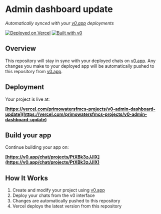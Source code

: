 # Admin dashboard update

*Automatically synced with your [v0.app](https://v0.app) deployments*

[![Deployed on Vercel](https://img.shields.io/badge/Deployed%20on-Vercel-black?style=for-the-badge&logo=vercel)](https://vercel.com/primowatersfmcs-projects/v0-admin-dashboard-update)
[![Built with v0](https://img.shields.io/badge/Built%20with-v0.app-black?style=for-the-badge)](https://v0.app/chat/projects/PtXBk3zJJlX)

## Overview

This repository will stay in sync with your deployed chats on [v0.app](https://v0.app).
Any changes you make to your deployed app will be automatically pushed to this repository from [v0.app](https://v0.app).

## Deployment

Your project is live at:

**[https://vercel.com/primowatersfmcs-projects/v0-admin-dashboard-update](https://vercel.com/primowatersfmcs-projects/v0-admin-dashboard-update)**

## Build your app

Continue building your app on:

**[https://v0.app/chat/projects/PtXBk3zJJlX](https://v0.app/chat/projects/PtXBk3zJJlX)**

## How It Works

1. Create and modify your project using [v0.app](https://v0.app)
2. Deploy your chats from the v0 interface
3. Changes are automatically pushed to this repository
4. Vercel deploys the latest version from this repository
